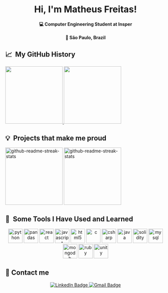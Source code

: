 <p align="center"> 
  <h1 align="center">Hi, I'm Matheus Freitas!</h1>
  <h4 align="center">💻 Computer Engineering Student at Insper</h4>
  <h4 align="center">📍  São Paulo, Brazil</h4>
</p>

<!--
**MatFreitas/MatFreitas** is a ✨ _special_ ✨ repository because its `README.md` (this file) appears on your GitHub profile.

* 
-->

<h2> 📈 &nbsp;My GitHub History</h2>
<a href="https://github.com/MatFreitas">
  <img height="180em" src="https://github-readme-stats.vercel.app/api?username=MatFreitas&theme=noctis_minimus&show_icons=true" />
  <img height="180em" src="https://github-readme-stats.vercel.app/api/top-langs/?username=MatFreitas&theme=noctis_minimus&layout=compact" />
</a>

<h2> 💡 &nbsp;Projects that make me proud</h2>
<img height="180em" src="https://denvercoder1-github-readme-stats.vercel.app/api/pin/?username=MatFreitas&repo=spotify-popularity&theme=react&bg_color=273849&title_color=F85D7F&icon_color=F8D866&hide_border=true&show_icons=false" alt="github-readme-streak-stats">
<img height="180em" src="https://denvercoder1-github-readme-stats.vercel.app/api/pin/?username=MatFreitas&repo=EC2-Boto3&theme=react&bg_color=273849&title_color=F85D7F&icon_color=F8D866&hide_border=true&show_icons=false" alt="github-readme-streak-stats">

<h2> 🚀 &nbsp;Some Tools I Have Used and Learned</h2>
<p align="center">
<img src="https://cdn.jsdelivr.net/gh/devicons/devicon/icons/python/python-original.svg" alt="python" width="45" height="45"/>  
<img src="https://cdn.jsdelivr.net/gh/devicons/devicon/icons/pandas/pandas-original.svg" alt="pandas" width="45" height="45"/>  
<img src="https://cdn.jsdelivr.net/gh/devicons/devicon/icons/react/react-original.svg" alt="react" width="45" height="45"/>    
<img src="https://cdn.jsdelivr.net/gh/devicons/devicon/icons/javascript/javascript-original.svg" alt="javascript" width="45" height="45"/>    
<img src="https://cdn.jsdelivr.net/gh/devicons/devicon/icons/html5/html5-original.svg" alt="html5" width="45" height="45"/>  
<img src="https://cdn.jsdelivr.net/gh/devicons/devicon/icons/c/c-original.svg" alt="c" width="45" height="45"/>      
<img src="https://cdn.jsdelivr.net/gh/devicons/devicon/icons/csharp/csharp-original.svg" alt="csharp" width="45" height="45"/>
<img src="https://cdn.jsdelivr.net/gh/devicons/devicon/icons/java/java-original.svg" alt="java" width="45" height="45"/>    
<img src="https://cdn.jsdelivr.net/gh/devicons/devicon/icons/solidity/solidity-original.svg" alt="solidity" width="45" height="45"/>    
<img src="https://cdn.jsdelivr.net/gh/devicons/devicon/icons/mysql/mysql-original.svg" alt="mysql" width="45" height="45"/>   
<img src="https://cdn.jsdelivr.net/gh/devicons/devicon/icons/mongodb/mongodb-original.svg" alt="mongodb" width="45" height="45"/>    
<img src="https://cdn.jsdelivr.net/gh/devicons/devicon/icons/ruby/ruby-original.svg" alt="ruby" width="45" height="45"/>    
<img src="https://cdn.jsdelivr.net/gh/devicons/devicon/icons/unity/unity-original.svg" alt="unity" width="45" height="45"/>    
</p>

## 👋 Contact me
<div id="badges">
  <p align="center">
  <a href="https://www.linkedin.com/in/mat-santana/">
    <img src="https://img.shields.io/badge/LinkedIn-blue?style=for-the-badge&logo=linkedin&logoColor=white" alt="LinkedIn Badge"/>
  </a>
  <a href="mailto:mat.fs.santana@gmail.com">
    <img src="https://img.shields.io/badge/Gmail-D14836?style=for-the-badge&logo=gmail&logoColor=white" alt="Gmail Badge"/>
  </a>
  </p>
</div>

